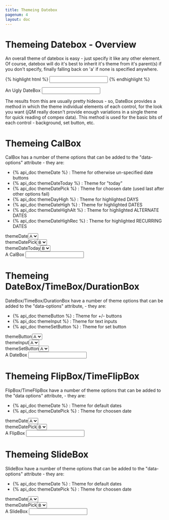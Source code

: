 ```yaml
---
title: Themeing Datebox
pagenum: 4
layout: doc
---
```


# Themeing Datebox - Overview

An overall theme of datebox is easy - just specify it like any other element.  Of
course, datebox will do it's best to inherit it's theme from it's parent(s) if you
don't specify, finally falling back on 'a' if none is specified anywhere.

{% highlight html %}
<input type="text" data-role="datebox" data-theme="c" data-options='{"mode":"calbox"}'>
{% endhighlight %}

<div class="ui-field-contain">
	<label for="in1">An Ugly DateBox</label>
	<input id="in1" type="text" data-role="datebox" data-theme="c" data-options='{"mode":"calbox", "useInline":true}'>
</div>

The results from this are usually pretty hideous - so, DateBox provides a method
in which the theme individual elements of each control, for the look you want (jQM
really doesn't provide enough variations in a single theme for quick reading of compex
data).  This method is used for the basic bits of each control - background, set
button, etc.

# Themeing CalBox
CalBox has a number of theme options that can be added to the "data-options" attribute - they are:

 - {% api_doc themeDate %} : Theme for otherwise un-specified date buttons
 - {% api_doc themeDateToday %} : Theme for "today"
 - {% api_doc themeDatePick %} : Theme for choosen date (used last after other options fail)
 - {% api_doc themeDayHigh %} : Theme for highlighted DAYS
 - {% api_doc themeDateHigh %} : Theme for highlighted DATES
 - {% api_doc themeDateHighAlt %} : Theme for highlighted ALTERNATE DATES
 - {% api_doc themeDateHighRec %} : Theme for highlighted RECURRING DATES
		
<div class="ui-field-contain"><label for="cal1dateb">themeDate</label><select id="cal1dateb" class="demopick" data-link="cal1" data-opt="themeDate"><option value="a">A</option><option value="b">B</option><option value="c">C</option><option value="d">D</option></select></div>
<div class="ui-field-contain"><label for="cal1datec">themeDatePick</label><select id="cal1datec" class="demopick" data-link="cal1" data-opt="themeDatePick"><option value="a">A</option><option value="b" selected="selected">B</option><option value="c">C</option><option value="d">D</option></select></div>
<div class="ui-field-contain"><label for="cal1dated">themeDateToday</label><select id="cal1dated" class="demopick" data-link="cal1" data-opt="themeDateToday"><option value="a">A</option><option value="b" selected="selected">B</option><option value="c">C</option><option value="d">D</option></select></div>

<div class="ui-field-contain">
	<label for="cal1">A CalBox</label>
	<input type="text" data-role="datebox" data-options='{"mode":"calbox", "hideInput": true, "useInline":true}' id="cal1">
</div>

# Themeing DateBox/TimeBox/DurationBox

DateBox/TimeBox/DurationBox have a number of theme options that can be added to the
"data-options" attribute, - they are:
	
 - {% api_doc themeButton %} : Theme for +/- buttons
 - {% api_doc themeInput %} : Theme for text inputs
 - {% api_doc themeSetButton %} : Theme for set button
		
<div class="ui-field-contain"><label for="db1a">themeButton</label><select id="db1a" class="demopick" data-link="db1" data-opt="themeButton"><option value="a">A</option><option value="b">B</option><option value="c">C</option><option value="d">D</option></select></div>
<div class="ui-field-contain"><label for="db1b">themeInput</label><select id="db1b" class="demopick" data-link="db1" data-opt="themeInput"><option value="a">A</option><option value="b">B</option><option value="c">C</option><option value="d">D</option></select></div>
<div class="ui-field-contain"><label for="db1c">themeSetButton</label><select id="db1c" class="demopick" data-link="db1" data-opt="themeSetButton"><option value="a">A</option><option value="b">B</option><option value="c">C</option><option value="d">D</option></select></div>

<div class="ui-field-contain">
	<label for="db1">A DateBox</label>
	<input type="text" data-role="datebox" data-options='{"mode":"datebox","hideInput":true,"useInline":true}' id="db1">
</div>

# Themeing FlipBox/TimeFlipBox

FlipBox/TimeFlipBox have a number of theme options that can be added to the "data
options" attribute, - they are:
	
 - {% api_doc themeDate %} : Theme for default dates
 - {% api_doc themeDatePick %} : Theme for choosen date
		
<div class="ui-field-contain"><label for="fb1a">themeDate</label><select id="fb1a" class="demopick" data-link="fb1" data-opt="themeDate"><option value="a">A</option><option value="b">B</option><option value="c">C</option><option value="d">D</option></select></div>
<div class="ui-field-contain"><label for="fb1b">themeDatePick</label><select id="fb1b" class="demopick" data-link="fb1" data-opt="themeDatePick"><option value="a">A</option><option value="b" selected="selected">B</option><option value="c">C</option><option value="d">D</option></select></div>


<div class="ui-field-contain">
	<label for="fb1">A FlipBox</label>
	<input type="text" data-role="datebox" data-options='{"mode":"flipbox","hideInput":true,"useInline":true}' id="fb1">
</div>

# Themeing SlideBox
SlideBox have a number of theme options that can be added to the "data-options" attribute - they are:
	
 - {% api_doc themeDate %} : Theme for default dates
 - {% api_doc themeDatePick %} : Theme for choosen date
		
<div class="ui-field-contain"><label for="sb1a">themeDate</label><select id="sb1a" class="demopick" data-link="sb1" data-opt="themeDate"><option value="a">A</option><option value="b">B</option><option value="c">C</option><option value="d">D</option></select></div>
<div class="ui-field-contain"><label for="sb1b">themeDatePick</label><select id="sb1b" class="demopick" data-link="sb1" data-opt="themeDatePick"><option value="a">A</option><option value="b" selected="selected">B</option><option value="c">C</option><option value="d">D</option></select></div>

<div class="ui-field-contain">
	<label for="sb1">A SlideBox</label>
	<input type="text" data-role="datebox" data-options='{"mode":"slidebox", "hideInput":true, "useInline": true}' id="sb1">
</div>

